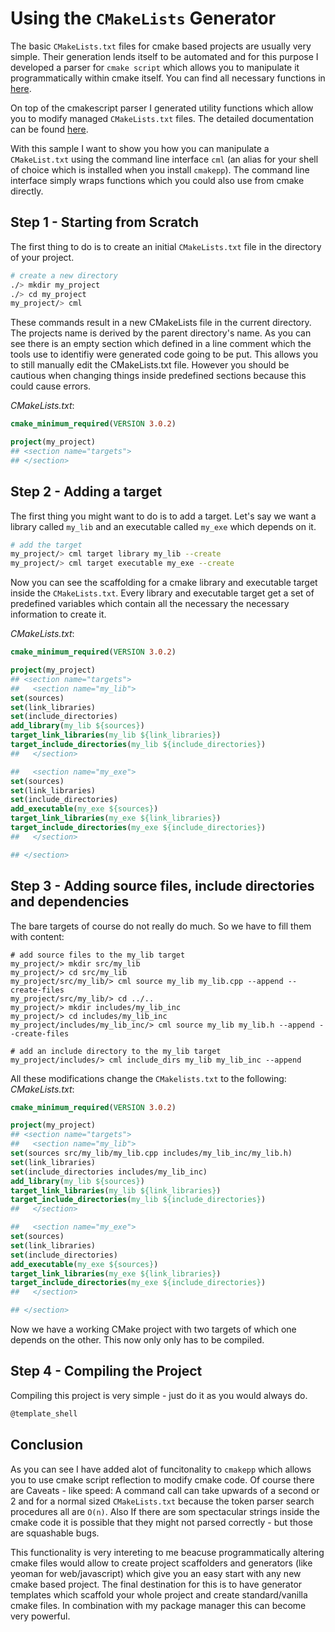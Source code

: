 # Using the `CMakeLists` Generator

The basic `CMakeLists.txt` files for cmake based projects are usually very simple. Their generation lends itself to be automated and for this purpose I developed a parser for `cmake script` which allows you to manipulate it programmatically within cmake itself. You can find all necessary functions in 
[here](/cmake/cmakescript/README.md).

On top of the cmakescript parser I generated utility functions which allow you to modify managed `CMakeLists.txt` files.  The detailed documentation can be found [here](/cmake/cmakelists/README.md).

With this sample I want to show you how you can manipulate a `CMakeList.txt` using the command line interface `cml` (an alias for your shell of choice which is installed when you install `cmakepp`). The command line interface simply wraps functions which you could also use from cmake directly.



## Step 1 - Starting from Scratch

The first thing to do is to create an initial `CMakeLists.txt` file in the directory of your project. 
```bash
# create a new directory
./> mkdir my_project
./> cd my_project
my_project/> cml 
```

These commands result in a new CMakeLists file in the current directory.  The projects name is derived by the parent directory's name.  As you can see there is 
an empty section which defined in a line comment which the tools use to identifiy were generated code going to be put.  This allows you to  still
manually edit the CMakeLists.txt file.  However you should be cautious when changing things inside predefined sections because this could cause errors.

*CMakeLists.txt*: 
```cmake
cmake_minimum_required(VERSION 3.0.2)

project(my_project)
## <section name="targets">
## </section>

```

## Step 2 - Adding a target

The first thing you might want to do is to add a target.  Let's say we want a library called `my_lib` and an executable called `my_exe` which depends on it.

```bash
# add the target 
my_project/> cml target library my_lib --create
my_project/> cml target executable my_exe --create
```

Now you can see the scaffolding for a cmake  library and executable target inside the `CMakeLists.txt`.  Every library and executable target get a set of predefined variables which contain all the necessary the necessary information to create it.  

*CMakeLists.txt*: 
```cmake
cmake_minimum_required(VERSION 3.0.2)

project(my_project)
## <section name="targets">
##   <section name="my_lib">
set(sources)
set(link_libraries)
set(include_directories)
add_library(my_lib ${sources})
target_link_libraries(my_lib ${link_libraries})
target_include_directories(my_lib ${include_directories})
##   </section>

##   <section name="my_exe">
set(sources)
set(link_libraries)
set(include_directories)
add_executable(my_exe ${sources})
target_link_libraries(my_exe ${link_libraries})
target_include_directories(my_exe ${include_directories})
##   </section>

## </section>

```


## Step 3 - Adding source files, include directories and dependencies

The bare targets of course do not really do much.  So we have to fill them with content:


```
# add source files to the my_lib target
my_project/> mkdir src/my_lib
my_project/> cd src/my_lib
my_project/src/my_lib/> cml source my_lib my_lib.cpp --append --create-files
my_project/src/my_lib/> cd ../..
my_project/> mkdir includes/my_lib_inc
my_project/> cd includes/my_lib_inc
my_project/includes/my_lib_inc/> cml source my_lib my_lib.h --append --create-files
```

```
# add an include directory to the my_lib target
my_project/includes/> cml include_dirs my_lib my_lib_inc --append
```


All these modifications change the `CMakelists.txt` to the following:
*CMakeLists.txt*: 
```cmake
cmake_minimum_required(VERSION 3.0.2)

project(my_project)
## <section name="targets">
##   <section name="my_lib">
set(sources src/my_lib/my_lib.cpp includes/my_lib_inc/my_lib.h)
set(link_libraries)
set(include_directories includes/my_lib_inc)
add_library(my_lib ${sources})
target_link_libraries(my_lib ${link_libraries})
target_include_directories(my_lib ${include_directories})
##   </section>

##   <section name="my_exe">
set(sources)
set(link_libraries)
set(include_directories)
add_executable(my_exe ${sources})
target_link_libraries(my_exe ${link_libraries})
target_include_directories(my_exe ${include_directories})
##   </section>

## </section>

```


Now we have a working CMake project with two targets of which one depends on the other. This now only only has to be compiled.

## Step 4 - Compiling the Project

Compiling this project is very simple - just do it as you would always do. 

```bash
@template_shell
```


## Conclusion

As you can see I have added alot of funcitonality to `cmakepp` which allows you to use cmake script reflection to modify cmake code.  Of course there are Caveats - like speed:  A command call can take upwards of a second or 2 and for a normal sized `CMakeLists.txt` because the token parser search procedures all are `O(n)`. Also If there are som spectacular strings inside the cmake code it is possible that they might not parsed correctly - but those are squashable bugs.

This functionality is very intereting to me beacuse programmatically altering cmake files would allow to create project scaffolders and generators (like yeoman for web/javascript) which give you an easy start with any new cmake based project.  The final destination for this is to have generator templates which scaffold your whole project and create standard/vanilla cmake files.  In combination with my package manager this can become very powerful.








